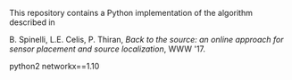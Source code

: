 This repository contains a Python implementation of the algorithm described in 

B. Spinelli, L.E. Celis, P. Thiran, *Back to the source: an online approach for sensor placement and source localization*, WWW '17.

python2 networkx==1.10